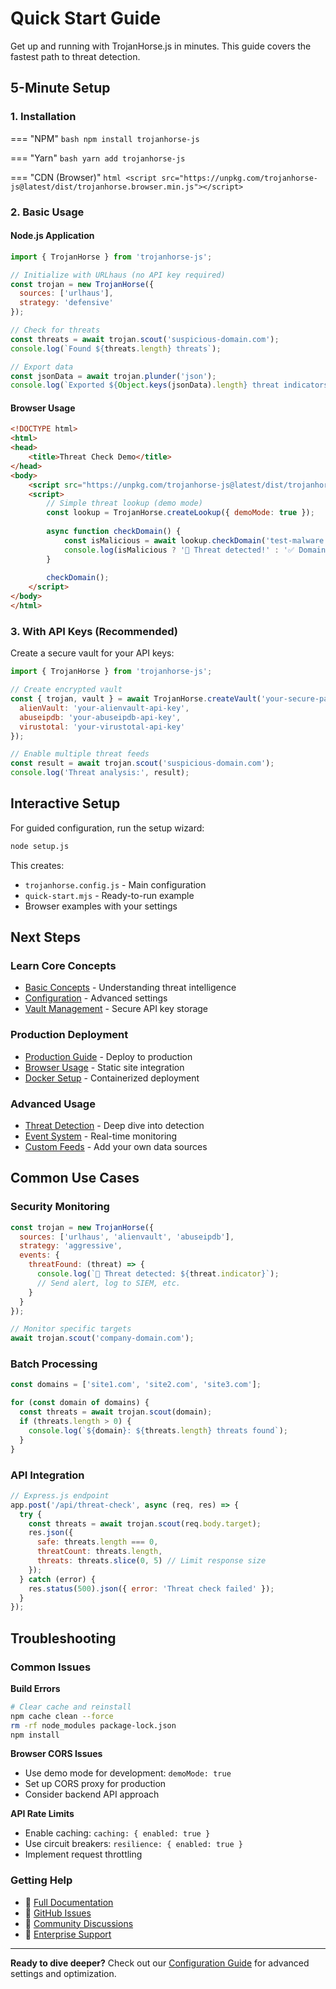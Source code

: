 # Quick Start Guide

Get up and running with TrojanHorse.js in minutes. This guide covers the fastest path to threat detection.

## 5-Minute Setup

### 1. Installation

=== "NPM"
    ```bash
    npm install trojanhorse-js
    ```

=== "Yarn"
    ```bash
    yarn add trojanhorse-js
    ```

=== "CDN (Browser)"
    ```html
    <script src="https://unpkg.com/trojanhorse-js@latest/dist/trojanhorse.browser.min.js"></script>
    ```

### 2. Basic Usage

#### Node.js Application

```javascript
import { TrojanHorse } from 'trojanhorse-js';

// Initialize with URLhaus (no API key required)
const trojan = new TrojanHorse({
  sources: ['urlhaus'],
  strategy: 'defensive'
});

// Check for threats
const threats = await trojan.scout('suspicious-domain.com');
console.log(`Found ${threats.length} threats`);

// Export data
const jsonData = await trojan.plunder('json');
console.log(`Exported ${Object.keys(jsonData).length} threat indicators`);
```

#### Browser Usage

```html
<!DOCTYPE html>
<html>
<head>
    <title>Threat Check Demo</title>
</head>
<body>
    <script src="https://unpkg.com/trojanhorse-js@latest/dist/trojanhorse.browser.min.js"></script>
    <script>
        // Simple threat lookup (demo mode)
        const lookup = TrojanHorse.createLookup({ demoMode: true });
        
        async function checkDomain() {
            const isMalicious = await lookup.checkDomain('test-malware.com');
            console.log(isMalicious ? '🚨 Threat detected!' : '✅ Domain appears safe');
        }
        
        checkDomain();
    </script>
</body>
</html>
```

### 3. With API Keys (Recommended)

Create a secure vault for your API keys:

```javascript
import { TrojanHorse } from 'trojanhorse-js';

// Create encrypted vault
const { trojan, vault } = await TrojanHorse.createVault('your-secure-password', {
  alienVault: 'your-alienvault-api-key',
  abuseipdb: 'your-abuseipdb-api-key',
  virustotal: 'your-virustotal-api-key'
});

// Enable multiple threat feeds
const result = await trojan.scout('suspicious-domain.com');
console.log('Threat analysis:', result);
```

## Interactive Setup

For guided configuration, run the setup wizard:

```bash
node setup.js
```

This creates:
- `trojanhorse.config.js` - Main configuration
- `quick-start.mjs` - Ready-to-run example
- Browser examples with your settings

## Next Steps

### Learn Core Concepts
- [Basic Concepts](concepts.md) - Understanding threat intelligence
- [Configuration](../user-guide/configuration.md) - Advanced settings
- [Vault Management](../user-guide/vault-management.md) - Secure API key storage

### Production Deployment
- [Production Guide](../deployment/production.md) - Deploy to production
- [Browser Usage](../deployment/browser.md) - Static site integration
- [Docker Setup](../deployment/docker.md) - Containerized deployment

### Advanced Usage
- [Threat Detection](../user-guide/threat-detection.md) - Deep dive into detection
- [Event System](../user-guide/events.md) - Real-time monitoring
- [Custom Feeds](../examples/custom-feeds.md) - Add your own data sources

## Common Use Cases

### Security Monitoring

```javascript
const trojan = new TrojanHorse({
  sources: ['urlhaus', 'alienvault', 'abuseipdb'],
  strategy: 'aggressive',
  events: {
    threatFound: (threat) => {
      console.log(`🚨 Threat detected: ${threat.indicator}`);
      // Send alert, log to SIEM, etc.
    }
  }
});

// Monitor specific targets
await trojan.scout('company-domain.com');
```

### Batch Processing

```javascript
const domains = ['site1.com', 'site2.com', 'site3.com'];

for (const domain of domains) {
  const threats = await trojan.scout(domain);
  if (threats.length > 0) {
    console.log(`${domain}: ${threats.length} threats found`);
  }
}
```

### API Integration

```javascript
// Express.js endpoint
app.post('/api/threat-check', async (req, res) => {
  try {
    const threats = await trojan.scout(req.body.target);
    res.json({
      safe: threats.length === 0,
      threatCount: threats.length,
      threats: threats.slice(0, 5) // Limit response size
    });
  } catch (error) {
    res.status(500).json({ error: 'Threat check failed' });
  }
});
```

## Troubleshooting

### Common Issues

**Build Errors**
```bash
# Clear cache and reinstall
npm cache clean --force
rm -rf node_modules package-lock.json
npm install
```

**Browser CORS Issues**
- Use demo mode for development: `demoMode: true`
- Set up CORS proxy for production
- Consider backend API approach

**API Rate Limits**
- Enable caching: `caching: { enabled: true }`
- Use circuit breakers: `resilience: { enabled: true }`
- Implement request throttling

### Getting Help

- 📖 [Full Documentation](../index.md)
- 🐛 [GitHub Issues](https://github.com/sc4rfurry/TrojanHorse.js/issues)
- 💬 [Community Discussions](https://github.com/sc4rfurry/TrojanHorse.js/discussions)
- 🚀 [Enterprise Support](mailto:enterprise@trojanhorse-js.com)

---

**Ready to dive deeper?** Check out our [Configuration Guide](../user-guide/configuration.md) for advanced settings and optimization.
